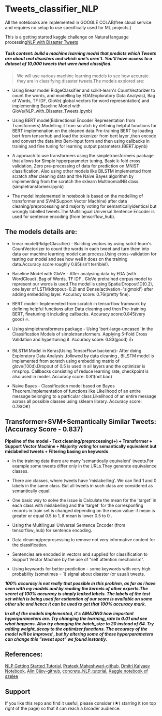 # Tweets_classifier_NLP

All the notebooks are implemented in GOOGLE COLAB(free cloud service and requires no setup to use specifically used for ML projects.)                

This is a getting started kaggle challenge on Natural language processing[NLP with Disaster Tweets](https://www.kaggle.com/c/nlp-getting-started/notebooks?sortBy=voteCount&group=everyone&pageSize=20&competitionId=17777)

##### Task content: build a machine learning model that predicts which Tweets are about real disasters and which one’s aren’t. You’ll have access to a dataset of 10,000 tweets that were hand classified.

> We will use various machine learning models to see how accurate they are in classifying disaster tweets.The models explored are:

* Using linear model RidgeClassifier and scikit-learn's CountVectorizer to count the words, and modelling by  EDA(Exploratory Data Analysis), Bag of Words, TF IDF, GloVe( global vectors for word representation) and implementing Baseline Model with GloVe(NLP_with_Disaster_Tweets.ipynb)

* Using BERT model(Bidirectional Encoder Representation from Transformers).Modelling it from scratch by defining helpful functions for BERT implemenation on the cleaned data.Pre-training BERT by loading  bert from tensorhub and load the tokenizer from bert layer ,then  encode and convert the data into Bert-input form and then using callbacks in training and fine tuning for learning output parameters.(BERT.ipynb)

* A approach to use transformers using the simpletransformers package that allows for Simple hyperparameter tuning, Basic k-fold cross validation, Zero pre-processing of data for prediction on MNIST classification. Also using other models like BILSTM implemented from scratch after cleaning data and the Naive Bayes algorithm by implementing from the scratch the sklearn MultinomialNB class.(simpletransformer.ipynb)

* The model implemented in notebook is based on the modelling of transformer and SVM(Support Vector Machine) after data cleaning/preprocessing  and majority voting for semanticallyidentical but wrongly labelled tweets.The Multilingual Universal Sentence Encoder is used for sentence encoding.(from tensorflow_hub).


## The models details are:

* linear model(RidgeClassifier) - Building vectors by using scikit-learn's CountVectorizer to count the words in each tweet and turn them into data our machine learning model can process.Using cross-validation for testing  our model and see how well it does on the training data.Accuracy score roughly 0.65(isn't terrible!).

* Baseline Model with GloVe - After analysing data by EDA (with WordCloud) ,Bag of Words, TF IDF , GloVe pretrained corpus model to represent our words is used.The model is using SpatialDropout1D(0.2), one layer of LSTM(dropout=0.2) and Dense(activation='sigmoid') after adding embedding layer. Accuracy score: 0.76(pretty fine).

* BERT model- Implemented from scratch in tensorflow framwork by defining helpful functions after Data cleaning and then Pre-training BERT, finetuning it including callbacks. Accuracy score:0.845(very good) :fire:.

* Using  simpletransformers package - Using 'bert-large-uncased' in the Classification Models of simpletransformers. Applying 5-Fold Cross Validation and hypertuning it.
Accuracy score: 0.83(good) :+1:

* BiLSTM Model in Keras(Using TensorFlow backend)- After doing Exploratory Data Analysis ,followed by data cleaning , BiLSTM model is implemented from scratch using embedding matrix of glove(100d).Dropout of 0.5 is used in all layers and the optimizer is rmsprop. Callbacks consisting of reduce learning rate, checkpoint is also used in model.
Accuracy score: 0.81(not bad)

* Naive Bayes - Classification model based on Bayes Theorem.Implementation of functions like Likelihood of an entire message belonging to a particular class,Likelihood of an entire message across all possible classes using sklearn library. Accuracy score: 0.78(OK)

## Transformer+SVM+Semantically Similar Tweets:(Accuracy Score - 0.837)

**Pipeline of the model - Text cleaning/preprocessing(+) + Transformer + Support Vector Machine + Majority voting for semantically equivalent but mislabelled tweets + Filtering basing on keywords**

* In the training data there are many 'semantically equivalent' tweets.For example some tweets differ only in the URLs.They generate equivalence classes.

* There are classes, where tweets have 'mislabelling'. We can find 1 and 0 labels in the same class. But all tweets in such class are considered as semantically equal.

* One basic way to solve the issue is Calculate the mean for the 'target' in each class with mislabelling and the 'target' for the corresponfing records in train set is changed depending on the mean value: if mean is greater or equal 0.5 to 1, if mean is lower 0.5 to 0 .

* Using the Multilingual Universal Sentence Encoder (from tensorflow_hub) for sentence encoding. 

* Data cleaning/preprosessing to remove not very informative content for the classification.

* Sentencies are encoded in vectors and supplied for classification to Support Vector Machine by the use of "self attention mechanism".

* Using keywords for better prediction - some keywords with very high probability (sometimes = 1) signal about disaster (or usual) tweets. 

***100% accuracy is not really that possible in this problem, as far as i have seen with my models and by reading the kernels of other experts.The secret of 100% accuracy is 
simply leaked labels. The labels of the test set which is being used for estiamtion of our score is available on some other site and hence it can be used to get that 100% accuracy mark.***

***In all of the models implemented, it's AMAZING how important hyperparameters are. Try changing the learning_rate to 0.01 and see what happens. Also try changing the batch_size to 20 instead of 64. Try adding weight_decay to the optimizer functions. The accuracy of the model will be improved , but by altering some of these hyperparameters can change this "sweet spot" we found instantly.***

## References:
[NLP Getting Started Tutorial](https://www.kaggle.com/philculliton/nlp-getting-started-tutorial), 
[Prateek Maheshwari-github](https://www.kaggle.com/friskycodeur/nlp-with-disaster-tweets-bert-explained), 
[Dmitri Kalyaev Notebook](https://www.kaggle.com/dmitri9149/transformer-svm-semantically-identical-tweets), 
[Alin Cijov-github](https://www.kaggle.com/alincijov/naive-bayes-from-scratch-for-beginners/comments), 
[concrete_NLP_tutorial](https://github.com/hundredblocks/concrete_NLP_tutorial/blob/master/NLP_notebook.ipynb), 
[Kaggle notebook of szelee](https://www.kaggle.com/szelee/simpletransformers-hyperparam-tuning-k-fold-cv) 


## Support 

If you like this repo and find it useful, please consider (★) starring it (on top right of the page) so that it can reach a broader audience.
